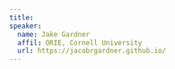 ```yaml
---
title:
speaker:
  name: Jake Gardner
  affil: ORIE, Cornell University
  url: https://jacobrgardner.github.io/
---
```

